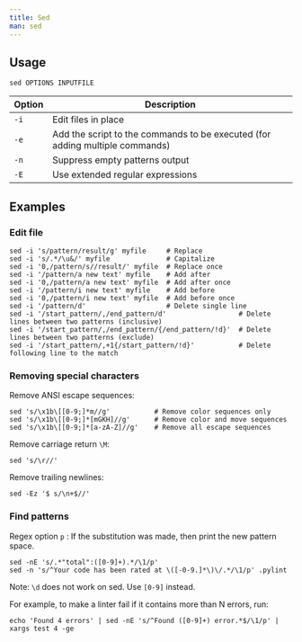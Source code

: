 ```yaml
---
title: Sed
man: sed
---
```


## Usage

```shell
sed OPTIONS INPUTFILE
```

| Option | Description |
| --- | --- |
| `-i` | Edit files in place |
| `-e` | Add the script to the commands to be executed (for adding multiple commands) |
| `-n` | Suppress empty patterns output |
| `-E` | Use extended regular expressions |

## Examples

### Edit file

```shell
sed -i 's/pattern/result/g' myfile     # Replace
sed -i 's/.*/\u&/' myfile              # Capitalize
sed -i '0,/pattern/s//result/' myfile  # Replace once
sed -i '/pattern/a new text' myfile    # Add after
sed -i '0,/pattern/a new text' myfile  # Add after once
sed -i '/pattern/i new text' myfile    # Add before
sed -i '0,/pattern/i new text' myfile  # Add before once
sed -i '/pattern/d'                    # Delete single line
sed -i '/start_pattern/,/end_pattern/d'                  # Delete lines between two patterns (inclusive)
sed -i '/start_pattern/,/end_pattern/{/end_pattern/!d}'  # Delete lines between two patterns (exclude)
sed -i '/start_pattern/,+1{/start_pattern/!d}'           # Delete following line to the match
```

### Removing special characters

Remove ANSI escape sequences:

```shell
sed 's/\x1b\[[0-9;]*m//g'           # Remove color sequences only
sed 's/\x1b\[[0-9;]*[mGKH]//g'      # Remove color and move sequences
sed 's/\x1b\[[0-9;]*[a-zA-Z]//g'    # Remove all escape sequences
```

Remove carriage return `\M`:

```shell
sed 's/\r//'
```

Remove trailing newlines:

```shell
sed -Ez '$ s/\n+$//'
```

### Find patterns

Regex option `p` : If the substitution was made, then print the new pattern space.

```shell
sed -nE 's/.*"total":([0-9]+).*/\1/p'
sed -n 's/^Your code has been rated at \([-0-9.]*\)\/.*/\1/p' .pylint
```

Note: `\d` does not work on sed. Use `[0-9]` instead.

For example, to make a linter fail if it contains more than N errors, run:

```shell
echo 'Found 4 errors' | sed -nE 's/^Found ([0-9]+) error.*$/\1/p' | xargs test 4 -ge
```
